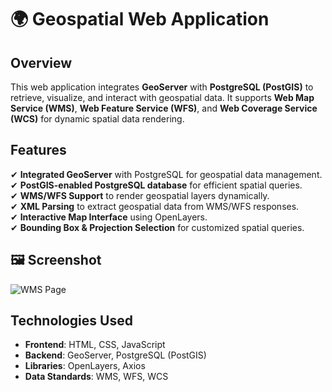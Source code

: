 # 🌍 Geospatial Web Application  

## Overview  
This web application integrates **GeoServer** with **PostgreSQL (PostGIS)** to retrieve, visualize, and interact with geospatial data. It supports **Web Map Service (WMS)**, **Web Feature Service (WFS)**, and **Web Coverage Service (WCS)** for dynamic spatial data rendering.

## Features  
✔ **Integrated GeoServer** with PostgreSQL for geospatial data management.  
✔ **PostGIS-enabled PostgreSQL database** for efficient spatial queries.  
✔ **WMS/WFS Support** to render geospatial layers dynamically.  
✔ **XML Parsing** to extract geospatial data from WMS/WFS responses.  
✔ **Interactive Map Interface** using OpenLayers.  
✔ **Bounding Box & Projection Selection** for customized spatial queries.  

## 🖼️ Screenshot  
 ![WMS Page](https://github.com/user-attachments/assets/63e34aed-c16e-42a4-9a51-806a75afb158)



## Technologies Used
- **Frontend**: HTML, CSS, JavaScript  
- **Backend**: GeoServer, PostgreSQL (PostGIS)  
- **Libraries**: OpenLayers, Axios  
- **Data Standards**: WMS, WFS, WCS  
